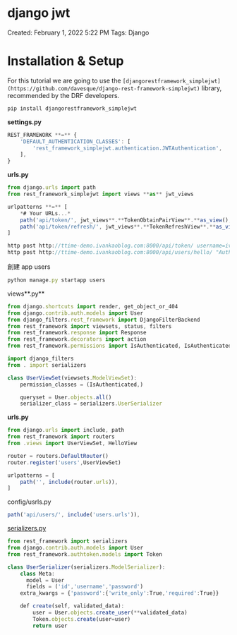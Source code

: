 # django jwt

Created: February 1, 2022 5:22 PM
Tags: Django

# Installation & Setup

For this tutorial we are going to use the `[djangorestframework_simplejwt](https://github.com/davesque/django-rest-framework-simplejwt)` library, recommended by the DRF developers.

```jsx
pip install djangorestframework_simplejwt
```

**settings.py**

```jsx
REST_FRAMEWORK **=** {
    'DEFAULT_AUTHENTICATION_CLASSES': [
        'rest_framework_simplejwt.authentication.JWTAuthentication',
    ],
}
```

**urls.py**

```jsx
from django.urls import path
from rest_framework_simplejwt import views **as** jwt_views

urlpatterns **=** [
    *# Your URLs...*
    path('api/token/', jwt_views**.**TokenObtainPairView**.**as_view(), name**=**'token_obtain_pair'),
    path('api/token/refresh/', jwt_views**.**TokenRefreshView**.**as_view(), name**=**'token_refresh'),
]
```

```jsx
http post http://ttime-demo.ivankaoblog.com:8000/api/token/ username=ivan password=ivan
http post http://ttime-demo.ivankaoblog.com:8000/api/users/hello/ "Authorization: Bearer eyJ0eXAiOiJKV1QiLCJhbGciOiJIUzI1NiJ9.eyJ0b2tlbl90eXBlIjoiYWNjZXNzIiwiZXhwIjoxNjE0MDgxMDAyLCJqdGkiOiJmMjM5OGExMzczMWU0YjQ0OGRhM2ZkOTQ3OGZkNDkxYyIsInVzZXJfaWQiOjR9.engiK-Hr3iMzzyarPlZHlr34_xpCKZiUZkCWHjPEI2A"

```

創建 app users

```jsx
python manage.py startapp users
```

views**.py**

```jsx
from django.shortcuts import render, get_object_or_404
from django.contrib.auth.models import User
from django_filters.rest_framework import DjangoFilterBackend
from rest_framework import viewsets, status, filters
from rest_framework.response import Response
from rest_framework.decorators import action
from rest_framework.permissions import IsAuthenticated, IsAuthenticatedOrReadOnly, AllowAny

import django_filters
from . import serializers

class UserViewSet(viewsets.ModelViewSet):
    permission_classes = (IsAuthenticated,)

    queryset = User.objects.all()
    serializer_class = serializers.UserSerializer
```

**urls.py**

```jsx
from django.urls import include, path
from rest_framework import routers
from .views import UserViewSet, HelloView

router = routers.DefaultRouter()
router.register('users',UserViewSet)

urlpatterns = [
    path('', include(router.urls)),
]
```

config/usrls.py 

```jsx
path('api/users/', include('users.urls')),
```

[serializers.py](http://serializers.py/)

```jsx
from rest_framework import serializers
from django.contrib.auth.models import User
from rest_framework.authtoken.models import Token

class UserSerializer(serializers.ModelSerializer):
    class Meta:
      model = User
      fields = ('id','username','password')
    extra_kwargs = {'password':{'write_only':True,'required':True}}

    def create(self, validated_data):
        user = User.objects.create_user(**validated_data)
        Token.objects.create(user=user)
        return user
```